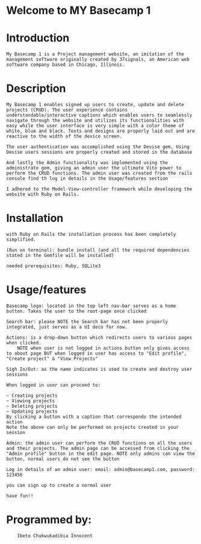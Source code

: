 # Welcome to MY Basecamp 1

# Introduction 
    My Basecamp 1 is a Project management website, an imitation of the management software originally created by 37signals, an American web software company based in Chicago, Illinois.

# Description 
    My Basecamp 1 enables signed up users to create, update and delete projects (CRUD). The user experience contains understandable/interactive captions which enables users to seamlessly navigate through the website and utilizes its functionalities with easy while the user interface is very simple with a color theme of white, blue and black. Texts and designs are properly laid out and are reactive to the width of the device screen.    

    The user authentication was accomplished using the Devise gem, Using Devise users sessions are properly created and stored in the database

    And lastly the Admin functionality was implemented using the administrate gem, giving an admin user the ultimate Vito power to perform the CRUD functions. The admin user was created from the rails console find th log in details in the Usage/features section
        
    I adhered to the Model-View-controller framework while developing the website with Ruby on Rails.

# Installation 
    with Ruby on Rails the installation process has been completely simplified.

    (Run on terminal): bundle install (and all the required dependencies stated in the Gemfile will be installed) 

    needed prerequisites: Ruby, SQLite3

# Usage/features 

    Basecamp logo: located in the top left nav-bar serves as a home button. Takes the user to the root-page once clicked

    Search bar: please NOTE the Search bar has not been properly integrated, just serves as a UI deco for now.
    
    Actions: is a drop-down button which redirects users to various pages when clicked. 
        NOTE when user is not logged in actions button only gives access to about page BUT when logged in user has access to "Edit profile", "Create project" & "View Projects"

    Sigh In/Out: as the name indicates is used to create and destroy user sessions 

    When logged in user can proceed to:

    ~ Creating projects 
    ~ Viewing projects
    ~ Deleting projects 
    ~ Updating projects 
    By clicking a button with a caption that corresponds the intended action
    Note the above can only be performed on projects created in your session 

    Admin: the admin user can perform the CRUD functions on all the users and their projects. The admin page can be accessed from clicking the "Admin profile" button in the edit page. NOTE only admins can view the button, normal users do not see the button 

    Log in details of an admin user: email: admin@basecamp1.com, password: 123456

    you can sign up to create a normal user

    have fun!!

# Programmed by:
        Ibeto Chukwukadibia Innocent